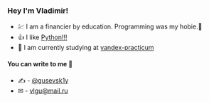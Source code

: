 ### Hey I'm Vladimir!
* 💹 I am a financier by education. Programming was my hobie.🤔
* 👍 I like [Python!!!](python.org)
* 🌱 I am currently studying at [yandex-practicum](https://practicum.yandex.ru/)
####  You can write to me 💬
* ✍ - [@gusevsk1y](https://t.me/gusevsk1y)
* ✉ - vlgu@mail.ru
<!--
**gusevskiy/gusevskiy** is a ✨ _special_ ✨ repository because its `README.md` (this file) appears on your GitHub profile.

Here are some ideas to get you started:

- 🔭 I’m currently working on ...
- 🌱 I’m currently learning ...
- 👯 I’m looking to collaborate on ...
- 🤔 I’m looking for help with ...
- 💬 Ask me about ...
- 📫 How to reach me: ...
- 😄 Pronouns: ...
- ⚡ Fun fact: ...
-->
